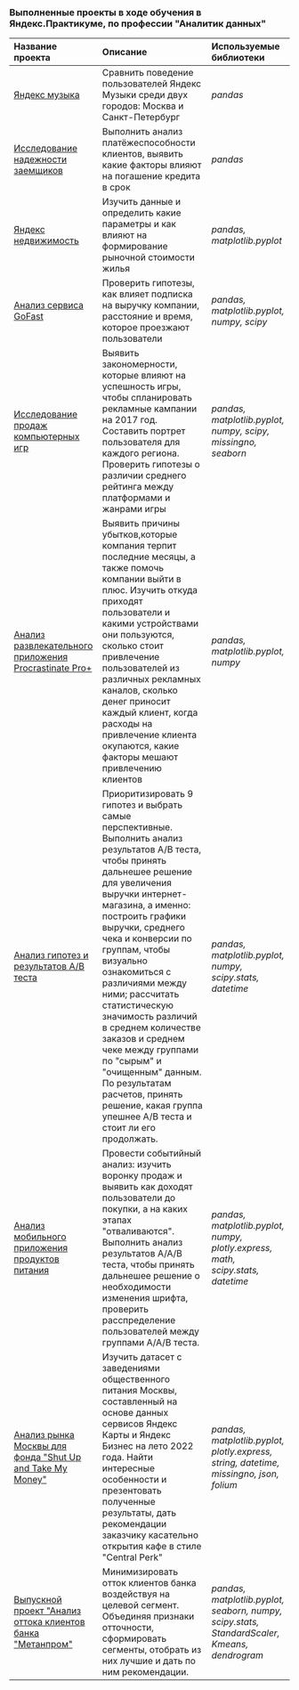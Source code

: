 ### Выполненные проекты в ходе обучения в Яндекс.Практикуме, по профессии "Аналитик данных" 


| Название проекта      | Описание               | Используемые библиотеки     |
| :-------------------- | :--------------------- |:---------------------------|
| [Яндекс музыка](https://github.com/arutiu92elena/yandex_practicum/blob/main/yandex_music.ipynb) | Сравнить поведение пользователей Яндекс Музыки среди двух городов: Москва и Санкт-Петербург| *pandas* |
| [Исследование надежности заемщиков](https://github.com/arutiu92elena/yandex_practicum/blob/main/payers.ipynb) | Выполнить анализ платёжеспособности клиентов, выявить какие факторы влияют на погашение кредита в срок | *pandas* |
| [Яндекс недвижимость](https://github.com/arutiu92elena/yandex_practicum/blob/main/apartments.ipynb)| Изучить данные и определить какие параметры и как влияют на формирование рыночной стоимости жилья  | *pandas, matplotlib.pyplot* |
| [Анализ сервиса GoFast](https://github.com/arutiu92elena/yandex_practicum/blob/main/go_fast.ipynb) | Проверить гипотезы, как влияет подписка на выручку компании, расстояние и время, которое проезжают пользователи | *pandas, matplotlib.pyplot, numpy, scipy* |
| [Исследование продаж компьютерных игр](https://github.com/arutiu92elena/yandex_practicum/blob/main/games.ipynb)| Выявить закономерности, которые влияют на успешность игры, чтобы спланировать рекламные кампании на 2017 год. Составить портрет пользователя для каждого региона. Проверить гипотезы о различии среднего рейтинга между платформами и жанрами игры | *pandas, matplotlib.pyplot, numpy, scipy, missingno, seaborn* |
| [Анализ развлекательного приложения Procrastinate Pro+](https://github.com/arutiu92elena/yandex_practicum/blob/main/procrastinate_pro.ipynb)| Выявить причины убытков,которые компания терпит последние месяцы, а также помочь компании выйти в плюс. Изучить откуда приходят пользователи и какими устройствами они пользуются, сколько стоит привлечение пользователей из различных рекламных каналов, сколько денег приносит каждый клиент, когда расходы на привлечение клиента окупаются, какие факторы мешают привлечению клиентов | *pandas, matplotlib.pyplot, numpy* |
| [Анализ гипотез и результатов А/В теста](https://github.com/arutiu92elena/yandex_practicum/blob/main/A_B%20test.ipynb)| Приоритизировать 9 гипотез и выбрать самые перспективные. Выполнить анализ результатов А/В теста, чтобы принять дальнешее решение для увеличения выручки интернет-магазина, а именно: построить графики выручки, среднего чека и конверсии по группам, чтобы визуально ознакомиться с различиями между ними; рассчитать статистическую значимость различий в среднем количестве заказов и среднем чеке между группами по "сырым" и "очищенным" данным. По результатам расчетов, принять решение, какая группа упешнее А/В теста и стоит ли его продолжать. | *pandas, matplotlib.pyplot, numpy, scipy.stats, datetime* |
| [Анализ мобильного приложения продуктов питания](https://github.com/arutiu92elena/yandex_practicum/blob/main/food_appstore.ipynb)| Провести событийный анализ: изучить воронку продаж и выявить как доходят пользователи до покупки, а на каких этапах "отваливаются". Выполнить анализ результатов А/А/В теста, чтобы принять дальнешее решение о необходимости изменения шрифта, проверить расспределение пользователей между группами А/А/В теста. | *pandas, matplotlib.pyplot, numpy, plotly.express, math, scipy.stats, datetime* |
| [ Анализ рынка Москвы для фонда "Shut Up and Take My Money"](https://github.com/arutiu92elena/yandex_practicum/blob/main/ShutUpAndTakeMyMoney.ipynb)| Изучить датасет с заведениями общественного питания Москвы, составленный на основе данных сервисов Яндекс Карты и Яндекс Бизнес на лето 2022 года. Найти интересные особенности и презентовать полученные результаты, дать рекомендации заказчику касательно открытия кафе в стиле "Central Perk" | *pandas, matplotlib.pyplot, plotly.express, string, datetime, missingno, json, folium* |
| [ Выпускной проект "Анализ оттока клиентов банка "Метанпром"](https://github.com/arutiu92elena/yandex_practicum/blob/main/metanprom_project.ipynb)| Минимизировать отток клиентов банка воздействуя на целевой сегмент. Объединяя признаки отточности, сформировать сегменты, отобрать из них лучшие и дать по ним рекомендации. | *pandas, matplotlib.pyplot, seaborn, numpy, scipy.stats, StandardScaler, Kmeans, dendrogram* |
